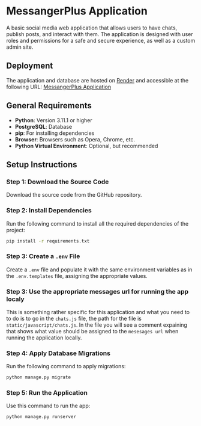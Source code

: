# MessangerPlus Application

A basic social media web application that allows users to have chats, publish posts, and interact with them. The application is designed with user roles and permissions for a safe and secure experience, as well as a custom admin site.

## Deployment
The application and database are hosted on [Render](https://render.com) and accessible at the following URL:
[MessangerPlus Application](https://messangerplus-application.onrender.com)

## General Requirements

- **Python**: Version 3.11.1 or higher
- **PostgreSQL**: Database
- **pip**: For installing dependencies
- **Browser**: Browsers such as Opera, Chrome, etc.
- **Python Virtual Environment**: Optional, but recommended

## Setup Instructions

### Step 1: Download the Source Code
Download the source code from the GitHub repository.

### Step 2: Install Dependencies
Run the following command to install all the required dependencies of the project:

```sh
pip install -r requirements.txt
```

### Step 3: Create a `.env` File
Create a `.env` file and populate it with the same environment variables as in the `.env.templates` file, assigning the appropriate values.

### Step 3: Use the appropriate messages url for running the app localy
This is something rather specific for this application and what you need to to do is to go in the `chats.js` file, 
the path for the file is `static/javascript/chats.js`. In the file you will see a comment expaining that shows what value
should be assigned to the `mesesages url` when running the application locally.

### Step 4: Apply Database Migrations
Run the following command to apply migrations:

```sh
python manage.py migrate
```

### Step 5: Run the Application
Use this command to run the app:

```sh
python manage.py runserver
